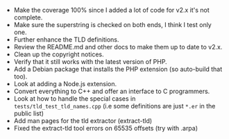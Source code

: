 
* Make the coverage 100% since I added a lot of code for v2.x it's not complete.
* Make sure the superstring is checked on both ends, I think I test only one.
* Further enhance the TLD definitions.
* Review the README.md and other docs to make them up to date to v2.x.
* Clean up the copyright notices.
* Verify that it still works with the latest version of PHP.
* Add a Debian package that installs the PHP extension (so auto-build that too).
* Look at adding a Node.js extension.
* Convert everything to C++ and offer an interface to C programmers.
* Look at how to handle the special cases in `tests/tld_test_tld_names.cpp`
  (i.e some definitions are just `*.er` in the public list)
* Add man pages for the tld extractor (extract-tld)
* Fixed the extract-tld tool errors on 65535 offsets (try with .arpa)


